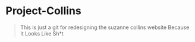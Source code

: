 # Project-Collins

> This is just a git for redesigning the suzanne collins website
> Because It Looks Like Sh*t
